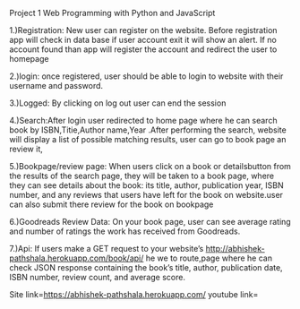 Project 1
Web Programming with Python and JavaScript

1.)Registration: New user can register on the website. Before registration app will check in data base if user account exit it will show an alert. If no account found than app will register the account and redirect the user to homepage

2.)login: once registered, user should be able to login to website with their username and password.

3.)Logged: By clicking on log out user can end the session

4.)Search:After login user redirected to home page where he can search book by ISBN,Titie,Author name,Year .After performing the search, website will display a list of possible matching results, user can go to book page an review it,

5.)Bookpage/review page: When users click on a book or detailsbutton from the results of the search page, they will be taken to a book page, where they can see details about the book: its title, author, publication year, ISBN number, and any reviews that users have left for the book on website.user can also submit there review for the book on bookpage

6.)Goodreads Review Data: On your book page, user can see average rating and number of ratings the work has received from Goodreads.

7.)Api: If users make a GET request to your website’s http://abhishek-pathshala.herokuapp.com/book/api/ he we to route,page where he can check JSON response containing the book’s title, author, publication date, ISBN number, review count, and average score.

Site link=https://abhishek-pathshala.herokuapp.com/ youtube link=
